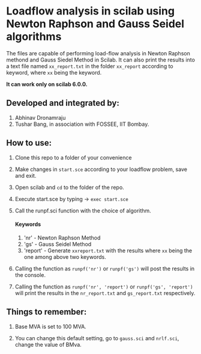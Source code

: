 # Loadflow analysis in scilab using Newton Raphson and Gauss Seidel algorithms
The files are capable of performing load-flow analysis in Newton Raphson methond and Gauss Siedel Method in Scilab.
It can also print the results into a text file named `xx_report.txt` in the folder `xx_report` according to keyword, where `xx` being the keyword.

**It can work only on scilab 6.0.0.**

## Developed and integrated by:

1. Abhinav Dronamraju
2. Tushar Bang, in association with FOSSEE, IIT Bombay. 

## How to use:

1. Clone this repo to a folder of your convenience

2. Make changes in `start.sce` according to your loadflow problem, save and exit.

3. Open scilab and `cd` to the folder of the repo.

4. Execute start.sce by typing -> `exec start.sce`

5. Call the runpf.sci function with the choice of algorithm.
    #### Keywords
      1. 'nr'  - Newton Raphson Method
      2. 'gs'  - Gauss Seidel Method
      3. 'report' - Generate `xxreport.txt` with the results where `xx` being the one among above two keywords.
 
6. Calling the function as `runpf('nr')` or `runpf('gs')` will post the results in the console.

7. Calling the function as `runpf('nr', 'report')` or `runpf('gs', 'report')` will print the results in the `nr_report.txt` and `gs_report.txt` respectively. 

## Things to remember:

1. Base MVA is set to 100 MVA.

2. You can change this default setting, go to `gauss.sci` and `nrlf.sci`, change the value of BMva.
 
